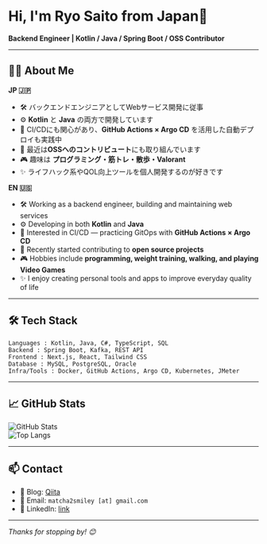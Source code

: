# Hi, I'm Ryo Saito from Japan👋

**Backend Engineer | Kotlin / Java / Spring Boot / OSS Contributor**

---

## 🧑‍💻 About Me

**JP 🇯🇵**  
- 🛠 バックエンドエンジニアとしてWebサービス開発に従事  
- ⚙️ **Kotlin** と **Java** の両方で開発しています  
- 🧪 CI/CDにも関心があり、**GitHub Actions × Argo CD** を活用した自動デプロイも実践中  
- 🌱 最近は**OSSへのコントリビュート**にも取り組んでいます  
- 🎮 趣味は **プログラミング・筋トレ・散歩・Valorant**  
- ✨ ライフハック系やQOL向上ツールを個人開発するのが好きです  

**EN 🇺🇸**  
- 🛠 Working as a backend engineer, building and maintaining web services  
- ⚙️ Developing in both **Kotlin** and **Java**  
- 🧪 Interested in CI/CD — practicing GitOps with **GitHub Actions × Argo CD**  
- 🌱 Recently started contributing to **open source projects**  
- 🎮 Hobbies include **programming, weight training, walking, and playing Video Games**  
- ✨ I enjoy creating personal tools and apps to improve everyday quality of life

---

## 🛠 Tech Stack

```
Languages : Kotlin, Java, C#, TypeScript, SQL
Backend : Spring Boot, Kafka, REST API
Frontend : Next.js, React, Tailwind CSS
Database : MySQL, PostgreSQL, Oracle
Infra/Tools : Docker, GitHub Actions, Argo CD, Kubernetes, JMeter
```


---

## 📈 GitHub Stats

![GitHub Stats](https://github-readme-stats.vercel.app/api?username=matcha2smiley&show_icons=true&theme=tokyonight)  
![Top Langs](https://github-readme-stats.vercel.app/api/top-langs/?username=matcha2smiley&layout=compact&theme=tokyonight)

---

## 📫 Contact

- 📝 Blog: [Qiita](https://qiita.com/greentea2smiley)  
- 📮 Email: `matcha2smiley [at] gmail.com`  
- 💼 LinkedIn: [link](https://www.linkedin.com/in/%E4%BA%AE-%E9%BD%8B%E8%97%A4-907378253)

---

_Thanks for stopping by! 😊_
